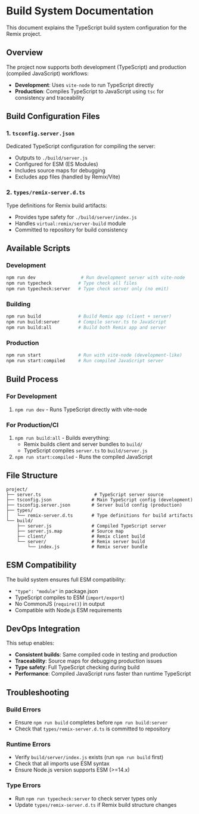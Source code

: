 # Build System Documentation

This document explains the TypeScript build system configuration for the Remix project.

## Overview

The project now supports both development (TypeScript) and production (compiled JavaScript) workflows:

- **Development**: Uses `vite-node` to run TypeScript directly
- **Production**: Compiles TypeScript to JavaScript using `tsc` for consistency and traceability

## Build Configuration Files

### 1. `tsconfig.server.json`
Dedicated TypeScript configuration for compiling the server:
- Outputs to `./build/server.js`
- Configured for ESM (ES Modules)
- Includes source maps for debugging
- Excludes app files (handled by Remix/Vite)

### 2. `types/remix-server.d.ts`
Type definitions for Remix build artifacts:
- Provides type safety for `./build/server/index.js`
- Handles `virtual:remix/server-build` module
- Committed to repository for build consistency

## Available Scripts

### Development
```bash
npm run dev                 # Run development server with vite-node
npm run typecheck          # Type check all files
npm run typecheck:server   # Type check server only (no emit)
```

### Building
```bash
npm run build              # Build Remix app (client + server)
npm run build:server       # Compile server.ts to JavaScript
npm run build:all          # Build both Remix app and server
```

### Production
```bash
npm run start              # Run with vite-node (development-like)
npm run start:compiled     # Run compiled JavaScript server
```

## Build Process

### For Development
1. `npm run dev` - Runs TypeScript directly with vite-node

### For Production/CI
1. `npm run build:all` - Builds everything:
   - Remix builds client and server bundles to `build/`
   - TypeScript compiles `server.ts` to `build/server.js`
2. `npm run start:compiled` - Runs the compiled JavaScript

## File Structure

```
project/
├── server.ts                    # TypeScript server source
├── tsconfig.json               # Main TypeScript config (development)
├── tsconfig.server.json        # Server build config (production)
├── types/
│   └── remix-server.d.ts       # Type definitions for build artifacts
└── build/
    ├── server.js               # Compiled TypeScript server
    ├── server.js.map           # Source map
    ├── client/                 # Remix client build
    └── server/                 # Remix server build
        └── index.js            # Remix server bundle
```

## ESM Compatibility

The build system ensures full ESM compatibility:
- `"type": "module"` in package.json
- TypeScript compiles to ESM (`import/export`)
- No CommonJS (`require()`) in output
- Compatible with Node.js ESM requirements

## DevOps Integration

This setup enables:
- **Consistent builds**: Same compiled code in testing and production
- **Traceability**: Source maps for debugging production issues
- **Type safety**: Full TypeScript checking during build
- **Performance**: Compiled JavaScript runs faster than runtime TypeScript

## Troubleshooting

### Build Errors
- Ensure `npm run build` completes before `npm run build:server`
- Check that `types/remix-server.d.ts` is committed to repository

### Runtime Errors
- Verify `build/server/index.js` exists (run `npm run build` first)
- Check that all imports use ESM syntax
- Ensure Node.js version supports ESM (>=14.x)

### Type Errors
- Run `npm run typecheck:server` to check server types only
- Update `types/remix-server.d.ts` if Remix build structure changes
